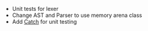 - Unit tests for lexer
- Change AST and Parser to use memory arena class
- Add [Catch](catch-lib.net) for unit testing